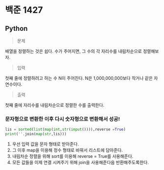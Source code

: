 # 백준 1427
## Python

>문제

배열을 정렬하는 것은 쉽다. 수가 주어지면, 그 수의 각 자리수를 내림차순으로 정렬해보자.

>입력

첫째 줄에 정렬하려고 하는 수 N이 주어진다. N은 1,000,000,000보다 작거나 같은 자연수이다.

>출력

첫째 줄에 자리수를 내림차순으로 정렬한 수를 출력한다.

### 문자형으로 변환한 이후 다시 숫자형으로 변환해서 성공!
```python
lis = sorted(list(map(int,str(input()))),reverse =True)
print(''.join(map(str,lis)))
```
1. 우선 입력 값을 문자 형태로 받아준다.
2. 그 이후 map을 이용해 정수 형태로 바꿔서 리스트에 담아준다.
3. 내림차순 정렬을 위해 sort를 이용해 reverse = True를 사용해준다.
4. 모든 값들을 이제 연결 시켜주기 위해 join을 사용해준다음 반환해주도록한다.
